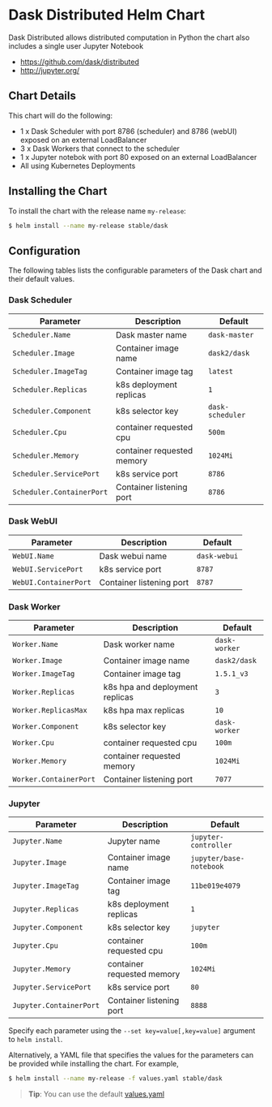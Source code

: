 # Dask Distributed Helm Chart

Dask Distributed allows distributed computation in Python the chart also includes a single user Jupyter Notebook

* https://github.com/dask/distributed
* http://jupyter.org/

## Chart Details
This chart will do the following:

* 1 x Dask Scheduler with port 8786 (scheduler) and 8786 (webUI) exposed on an external LoadBalancer
* 3 x Dask Workers that connect to the scheduler
* 1 x Jupyter notebok with port 80 exposed on an external LoadBalancer
* All using Kubernetes Deployments

## Installing the Chart

To install the chart with the release name `my-release`:

```bash
$ helm install --name my-release stable/dask
```

## Configuration

The following tables lists the configurable parameters of the Dask chart and their default values.

### Dask Scheduler

| Parameter                  | Description                        | Default                                                    |
| -------------------------- | ---------------------------------- | ---------------------------------------------------------- |
| `Scheduler.Name`           | Dask master name                   | `dask-master`                                              |
| `Scheduler.Image`          | Container image name               | `dask2/dask`                                               |
| `Scheduler.ImageTag`       | Container image tag                | `latest`                                                   |
| `Scheduler.Replicas`       | k8s deployment replicas            | `1`                                                        |
| `Scheduler.Component`      | k8s selector key                   | `dask-scheduler`                                           |
| `Scheduler.Cpu`            | container requested cpu            | `500m`                                                     |
| `Scheduler.Memory`         | container requested memory         | `1024Mi`                                                   |
| `Scheduler.ServicePort`    | k8s service port                   | `8786`                                                     |
| `Scheduler.ContainerPort`  | Container listening port           | `8786`                                                     |

### Dask WebUI

|       Parameter       |           Description            |                         Default                          |
|-----------------------|----------------------------------|----------------------------------------------------------|
| `WebUI.Name`          | Dask webui name                  | `dask-webui`                                             |
| `WebUI.ServicePort`   | k8s service port                 | `8787`                                                   |
| `WebUI.ContainerPort` | Container listening port         | `8787`                                                   |

### Dask Worker

| Parameter                    | Description                          | Default                                                    |
| -----------------------      | ------------------------------------ | ---------------------------------------------------------- |
| `Worker.Name`                | Dask worker name                     | `dask-worker`                                              |
| `Worker.Image`               | Container image name                 | `dask2/dask`                                               |
| `Worker.ImageTag`            | Container image tag                  | `1.5.1_v3`                                                 |
| `Worker.Replicas`            | k8s hpa and deployment replicas      | `3`                                                        |
| `Worker.ReplicasMax`         | k8s hpa max replicas                 | `10`                                                       |
| `Worker.Component`           | k8s selector key                     | `dask-worker`                                              |
| `Worker.Cpu`                 | container requested cpu              | `100m`                                                     |
| `Worker.Memory`              | container requested memory           | `1024Mi`                                                   |
| `Worker.ContainerPort`       | Container listening port             | `7077`                                                     |

### Jupyter

|       Parameter         |           Description            |                         Default                          |
|-------------------------|----------------------------------|----------------------------------------------------------|
| `Jupyter.Name`          | Jupyter name                     | `jupyter-controller`                                     |
| `Jupyter.Image`         | Container image name             | `jupyter/base-notebook`                                  |
| `Jupyter.ImageTag`      | Container image tag              | `11be019e4079`                                           |
| `Jupyter.Replicas`      | k8s deployment replicas          | `1`                                                      |
| `Jupyter.Component`     | k8s selector key                 | `jupyter`                                                |
| `Jupyter.Cpu`           | container requested cpu          | `100m`                                                   |
| `Jupyter.Memory`        | container requested memory       | `1024Mi`                                                 |
| `Jupyter.ServicePort`   | k8s service port                 | `80`                                                     |
| `Jupyter.ContainerPort` | Container listening port         | `8888`                                                   |


Specify each parameter using the `--set key=value[,key=value]` argument to `helm install`.

Alternatively, a YAML file that specifies the values for the parameters can be provided while installing the chart. For example,

```bash
$ helm install --name my-release -f values.yaml stable/dask
```

> **Tip**: You can use the default [values.yaml](values.yaml)
